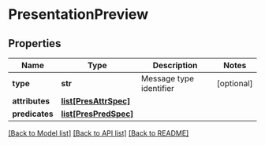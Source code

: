 # PresentationPreview

## Properties
Name | Type | Description | Notes
------------ | ------------- | ------------- | -------------
**type** | **str** | Message type identifier | [optional] 
**attributes** | [**list[PresAttrSpec]**](PresAttrSpec.md) |  | 
**predicates** | [**list[PresPredSpec]**](PresPredSpec.md) |  | 

[[Back to Model list]](../README.md#documentation-for-models) [[Back to API list]](../README.md#documentation-for-api-endpoints) [[Back to README]](../README.md)


